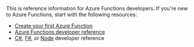 This is reference information for Azure Functions developers. If you're new to Azure Functions, start with the following resources:

* [Create your first Azure Function](../articles/azure-functions/functions-create-first-azure-function.md)
* [Azure Functions developer reference](../articles/azure-functions/functions-reference.md)
* [C#](../articles/azure-functions/functions-reference-csharp.md), [F#](../articles/azure-functions/functions-reference-fsharp.md), or [Node](../articles/azure-functions/functions-reference-node.md) developer reference


<!--HONumber=Oct16_HO2-->


